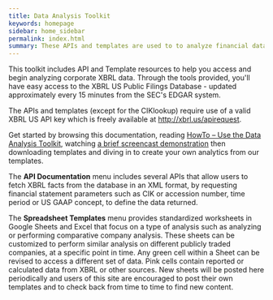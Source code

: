 ```yaml
---
title: Data Analysis Toolkit
keywords: homepage
sidebar: home_sidebar
permalink: index.html
summary: These APIs and templates are used to to analyze financial data supplied by public companies to the U. S. Securities and Exchange Commission.
---
```

This toolkit includes API and Template resources to help you access and begin analyzing corporate XBRL
data. Through the tools provided, you'll have easy access to the XBRL US Public Filings Database - updated approximately every 15 minutes from the SEC's EDGAR system.

The APIs and templates (except for the CIKlookup) require use of a valid XBRL US API key which is freely available at <a href="http://xbrl.us/apirequest" target="_blank">http://xbrl.us/apirequest</a>.

Get started by browsing this documentation, reading <a href="https://xbrl.us/wp-content/uploads/2015/10/HowTo-Use-the-Data-Analysis-Toolkit.pdf" target="_blank">HowTo – Use the Data Analysis Toolkit</a>, watching <a href="https://xbrl.us/use/howto/data-analysis-toolkit/" target="_blank">a brief screencast demonstration</a> then downloading templates and diving in to create your own analytics from our templates.

The **API Documentation** menu includes several APIs that allow users to fetch XBRL facts from the database in an XML
format, by requesting financial statement parameters such as CIK or accession number, time period or
US GAAP concept, to define the data returned.

The **Spreadsheet Templates** menu provides standardized worksheets in Google Sheets and Excel that focus on a type
of analysis such as analyzing or performing comparative company analysis. These sheets can be
customized to perform similar analysis on different publicly traded companies, at a specific point in
time. Any green cell within a Sheet can be revised to access a different set of data. Pink cells contain
reported or calculated data from XBRL or other sources. New sheets will be posted here periodically and
users of this site are encouraged to post their own templates and to check back from time to time to
find new content.
